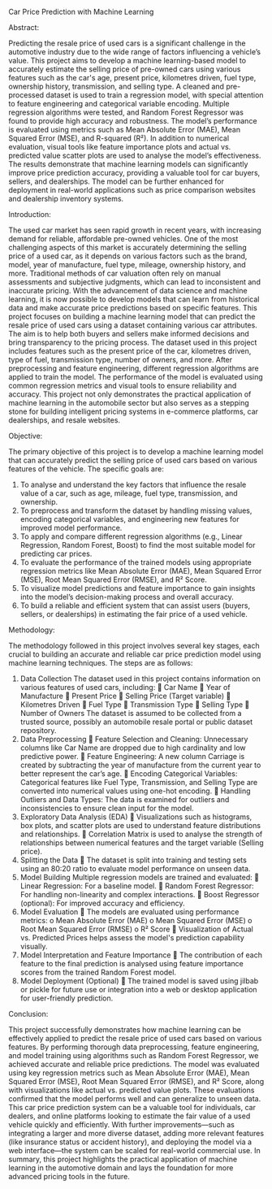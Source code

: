 Car Price Prediction 
with Machine Learning

Abstract: 

Predicting the resale price of used cars is a significant challenge in the automotive industry 
due to the wide range of factors influencing a vehicle’s value. This project aims to develop a 
machine learning-based model to accurately estimate the selling price of pre-owned cars 
using various features such as the car's age, present price, kilometres driven, fuel type, 
ownership history, transmission, and selling type. 
A cleaned and pre-processed dataset is used to train a regression model, with special attention 
to feature engineering and categorical variable encoding. Multiple regression algorithms were 
tested, and Random Forest Regressor was found to provide high accuracy and robustness. The 
model’s performance is evaluated using metrics such as Mean Absolute Error (MAE), Mean 
Squared Error (MSE), and R-squared (R²). 
In addition to numerical evaluation, visual tools like feature importance plots and actual vs. 
predicted value scatter plots are used to analyse the model’s effectiveness. The results 
demonstrate that machine learning models can significantly improve price prediction 
accuracy, providing a valuable tool for car buyers, sellers, and dealerships. The model can be 
further enhanced for deployment in real-world applications such as price comparison 
websites and dealership inventory systems. 

Introduction: 

The used car market has seen rapid growth in recent years, with increasing demand for 
reliable, affordable pre-owned vehicles. One of the most challenging aspects of this market is 
accurately determining the selling price of a used car, as it depends on various factors such as 
the brand, model, year of manufacture, fuel type, mileage, ownership history, and more. 
Traditional methods of car valuation often rely on manual assessments and subjective 
judgments, which can lead to inconsistent and inaccurate pricing. 
With the advancement of data science and machine learning, it is now possible to develop 
models that can learn from historical data and make accurate price predictions based on 
specific features. This project focuses on building a machine learning model that can predict 
the resale price of used cars using a dataset containing various car attributes. The aim is to 
help both buyers and sellers make informed decisions and bring transparency to the pricing 
process. 
The dataset used in this project includes features such as the present price of the car, 
kilometres driven, type of fuel, transmission type, number of owners, and more. After 
preprocessing and feature engineering, different regression algorithms are applied to train the 
model. The performance of the model is evaluated using common regression metrics and 
visual tools to ensure reliability and accuracy. 
This project not only demonstrates the practical application of machine learning in the 
automobile sector but also serves as a stepping stone for building intelligent pricing systems 
in e-commerce platforms, car dealerships, and resale websites.

Objective: 

The primary objective of this project is to develop a machine learning model that can 
accurately predict the selling price of used cars based on various features of the vehicle. The 
specific goals are: 
1. To analyse and understand the key factors that influence the resale value of a car, such 
as age, mileage, fuel type, transmission, and ownership. 
2. To preprocess and transform the dataset by handling missing values, encoding 
categorical variables, and engineering new features for improved model performance. 
3. To apply and compare different regression algorithms (e.g., Linear Regression, Random 
Forest, Boost) to find the most suitable model for predicting car prices. 
4. To evaluate the performance of the trained models using appropriate regression 
metrics like Mean Absolute Error (MAE), Mean Squared Error (MSE), Root Mean 
Squared Error (RMSE), and R² Score. 
5. To visualize model predictions and feature importance to gain insights into the model’s 
decision-making process and overall accuracy. 
6. To build a reliable and efficient system that can assist users (buyers, sellers, or 
dealerships) in estimating the fair price of a used vehicle.

Methodology: 

The methodology followed in this project involves several key stages, each crucial to building 
an accurate and reliable car price prediction model using machine learning techniques. The 
steps are as follows: 
1. Data Collection 
The dataset used in this project contains information on various features of used cars, 
including: 
 Car Name 
 Year of Manufacture 
 Present Price 
 Selling Price (Target variable) 
 Kilometres Driven 
 Fuel Type 
 Transmission Type 
 Selling Type 
 Number of Owners 
The dataset is assumed to be collected from a trusted source, possibly an automobile resale 
portal or public dataset repository. 
2. Data Preprocessing 
 Feature Selection and Cleaning: Unnecessary columns like Car Name are dropped due 
to high cardinality and low predictive power. 
 Feature Engineering: A new column Carriage is created by subtracting the year of 
manufacture from the current year to better represent the car’s age. 
 Encoding Categorical Variables: Categorical features like Fuel Type, Transmission, and 
Selling Type are converted into numerical values using one-hot encoding. 
 Handling Outliers and Data Types: The data is examined for outliers and inconsistencies 
to ensure clean input for the model. 
3. Exploratory Data Analysis (EDA) 
 Visualizations such as histograms, box plots, and scatter plots are used to understand 
feature distributions and relationships. 
 Correlation Matrix is used to analyse the strength of relationships between numerical 
features and the target variable (Selling price). 
4. Splitting the Data 
 The dataset is split into training and testing sets using an 80:20 ratio to evaluate model 
performance on unseen data.
5. Model Building 
Multiple regression models are trained and evaluated: 
 Linear Regression: For a baseline model. 
 Random Forest Regressor: For handling non-linearity and complex interactions. 
 Boost Regressor (optional): For improved accuracy and efficiency. 
6. Model Evaluation 
 The models are evaluated using performance metrics: 
o Mean Absolute Error (MAE) 
o Mean Squared Error (MSE) 
o Root Mean Squared Error (RMSE) 
o R² Score 
 Visualization of Actual vs. Predicted Prices helps assess the model's prediction 
capability visually. 
7. Model Interpretation and Feature Importance 
 The contribution of each feature to the final prediction is analysed using feature 
importance scores from the trained Random Forest model. 
8. Model Deployment (Optional) 
 The trained model is saved using jilbab or pickle for future use or integration into a 
web or desktop application for user-friendly prediction.

Conclusion: 

This project successfully demonstrates how machine learning can be effectively applied to 
predict the resale price of used cars based on various features. By performing thorough data 
preprocessing, feature engineering, and model training using algorithms such as Random 
Forest Regressor, we achieved accurate and reliable price predictions. 
The model was evaluated using key regression metrics such as Mean Absolute Error (MAE), 
Mean Squared Error (MSE), Root Mean Squared Error (RMSE), and R² Score, along with 
visualizations like actual vs. predicted value plots. These evaluations confirmed that the model 
performs well and can generalize to unseen data. 
This car price prediction system can be a valuable tool for individuals, car dealers, and online 
platforms looking to estimate the fair value of a used vehicle quickly and efficiently. With 
further improvements—such as integrating a larger and more diverse dataset, adding more 
relevant features (like insurance status or accident history), and deploying the model via a 
web interface—the system can be scaled for real-world commercial use. 
In summary, this project highlights the practical application of machine learning in the 
automotive domain and lays the foundation for more advanced pricing tools in the future.
